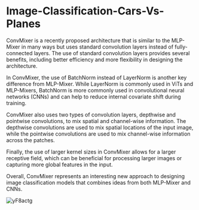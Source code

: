 # Image-Classification-Cars-Vs-Planes

ConvMixer is a recently proposed architecture that is similar to the MLP-Mixer in many ways but uses standard convolution layers instead of fully-connected layers. The use of standard convolution layers provides several benefits, including better efficiency and more flexibility in designing the architecture.

In ConvMixer, the use of BatchNorm instead of LayerNorm is another key difference from MLP-Mixer. While LayerNorm is commonly used in ViTs and MLP-Mixers, BatchNorm is more commonly used in convolutional neural networks (CNNs) and can help to reduce internal covariate shift during training.

ConvMixer also uses two types of convolution layers, depthwise and pointwise convolutions, to mix spatial and channel-wise information. The depthwise convolutions are used to mix spatial locations of the input image, while the pointwise convolutions are used to mix channel-wise information across the patches.

Finally, the use of larger kernel sizes in ConvMixer allows for a larger receptive field, which can be beneficial for processing larger images or capturing more global features in the input.

Overall, ConvMixer represents an interesting new approach to designing image classification models that combines ideas from both MLP-Mixer and CNNs.

![yF8actg](https://user-images.githubusercontent.com/71633926/233623125-15825e16-1269-4592-8164-666989561707.png)
